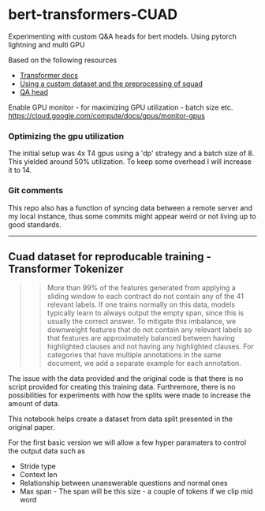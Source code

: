 # bert-transformers-CUAD

Experimenting with custom Q&amp;A heads for bert models. Using pytorch lightning and multi GPU

Based on the following resources

- [Transformer docs](https://huggingface.co/docs/transformers/v4.16.2/en/model_doc/bert#transformers.BertModel)
- [Using a custom dataset and the preprocessing of squad](https://huggingface.co/transformers/v3.2.0/custom_datasets.html)
- [QA head](https://github.com/huggingface/transformers/blob/v4.16.2/src/transformers/models/bert/modeling_bert.py#L1792)

Enable GPU monitor - for maximizing GPU utilization - batch size etc.
https://cloud.google.com/compute/docs/gpus/monitor-gpus

### Optimizing the gpu utilization

The initial setup was 4x T4 gpus using a 'dp' strategy and a batch size of 8. This yielded around 50% utilization. To keep some overhead I will increase it to 14.

### Git comments

This repo also has a function of syncing data between a remote server and my local instance, thus some commits might appear weird or not living up to good standards.

---

## Cuad dataset for reproducable training - Transformer Tokenizer

> > More than 99% of the features generated from applying a sliding window to each contract do not contain any of the 41 relevant labels. If one trains normally on this data, models typically learn to always output the empty span, since this is usually the correct answer. To mitigate this imbalance, we downweight features that do not contain any relevant labels so that features are approximately balanced between having highlighted clauses and not having any highlighted clauses. For categories that have multiple annotations in the same document, we add a separate example for each annotation.

The issue with the data provided and the original code is that there is no script provided for creating this training data. Furthremore, there is no possibilities for experiments with how the splits were made to increase the amount of data.

This notebook helps create a dataset from data split presented in the original paper.

For the first basic version we will allow a few hyper paramaters to control the output data such as

- Stride type
- Context len
- Relationship between unanswerable questions and normal ones
- Max span - The span will be this size - a couple of tokens if we clip mid word
